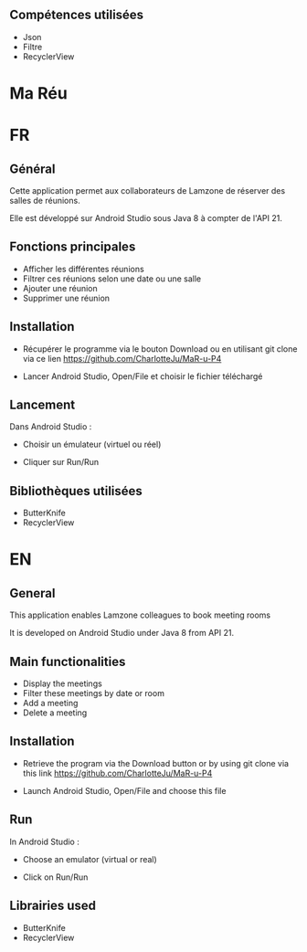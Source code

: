 ## Compétences utilisées 

- Json
- Filtre
- RecyclerView

# Ma Réu

# FR

## Général

Cette application permet aux collaborateurs de Lamzone de réserver des salles de réunions. 

Elle est développé sur Android Studio sous Java 8 à compter de l'API 21. 

## Fonctions principales

- Afficher les différentes réunions
- Filtrer ces réunions selon une date ou une salle
- Ajouter une réunion
- Supprimer une réunion

## Installation 

- Récupérer le programme via le bouton Download ou en utilisant git clone via ce lien 
https://github.com/CharlotteJu/MaR-u-P4

- Lancer Android Studio, Open/File et choisir le fichier téléchargé 

## Lancement 

Dans Android Studio : 

- Choisir un émulateur (virtuel ou réel)

- Cliquer sur Run/Run

## Bibliothèques utilisées 

- ButterKnife
- RecyclerView

##

# EN

## General 

This application enables Lamzone colleagues to book meeting rooms 

It is developed on Android Studio under Java 8 from API 21. 

## Main functionalities 

- Display the meetings
- Filter these meetings by date or room 
- Add a meeting
- Delete a meeting

## Installation 

- Retrieve the program via the Download button or by using git clone via this link 
https://github.com/CharlotteJu/MaR-u-P4

- Launch Android Studio, Open/File and choose this file

## Run 

In Android Studio : 

- Choose an emulator (virtual or real)

- Click on Run/Run

## Librairies used 

- ButterKnife
- RecyclerView 
